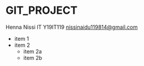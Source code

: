 # GIT_PROJECT
Henna Nissi
IT
Y19IT119
nissinaidu119814@gmail.com
* item 1
* item 2
  * item 2a
  * item 2b
